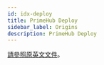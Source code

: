 ```yaml
---
id: idx-deploy
title: PrimeHub Deploy
sidebar_label: Origins
description: PrimeHub Deploy
---
```


[請參照原英文文件](../deploy-index)。
